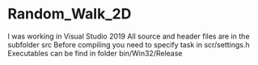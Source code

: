 # Random_Walk_2D

I was working in Visual Studio 2019
All source and header files are in the subfolder src
Before compiling you need to specify task in scr/settings.h
Executables can be find in folder bin/Win32/Release
